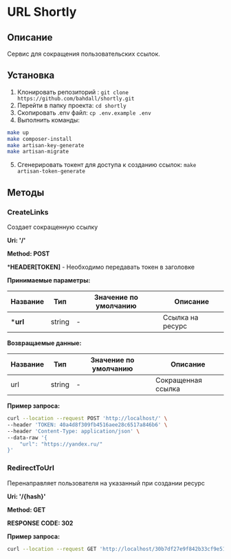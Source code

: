 
# URL Shortly
## Описание 
Сервис для сокращения пользовательских ссылок. 

## Установка 
 
1. Клонировать репозиторий : `git clone https://github.com/bahdall/shortly.git`
2. Перейти в папку проекта: `cd shortly`
3. Скопировать .env файл: `cp .env.example .env`
4. Выполнить команды:
```bash
make up
make composer-install
make artisan-key-generate
make artisan-migrate
```
5. Сгенерировать токент для доступа к созданию ссылок: ```make artisan-token-generate```

## Методы

### CreateLinks
Создает сокращенную ссылку

**Uri: '/'**

**Method: POST**

***HEADER[TOKEN]** - Необходимо передавать токен в заголовке


**Принимаемые параметры:**

| Название  | Тип  | Значение по умолчанию  | Описание |
| ------------ | ------------ | ------------ | ------------ |
| ***url**  | string  | -  | Ссылка на ресурс |

**Возвращаемые данные:**

| Название  | Тип  | Значение по умолчанию  | Описание |
| ------------ | ------------ | ------------ | ------------ |
| url  | string  | -  | Сокращенная ссылка |

**Пример запроса:**

```bash
curl --location --request POST 'http://localhost/' \
--header 'TOKEN: 40a4d8f309fb4516aee28c6517a846b6' \
--header 'Content-Type: application/json' \
--data-raw '{
	"url": "https://yandex.ru/"
}'
```

### RedirectToUrl
Перенаправляет пользователя на указанный при создании ресурс

**Uri: '/{hash}'**

**Method: GET**

**RESPONSE CODE: 302**

**Пример запроса:**

```bash
curl --location --request GET 'http://localhost/30b7df27e9f842b33cf9e517c98a075e' 
```


